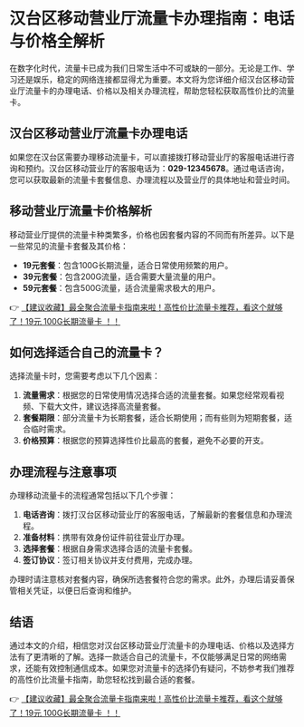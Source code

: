 # 汉台区移动营业厅流量卡办理指南：电话与价格全解析

在数字化时代，流量卡已成为我们日常生活中不可或缺的一部分。无论是工作、学习还是娱乐，稳定的网络连接都显得尤为重要。本文将为您详细介绍汉台区移动营业厅流量卡的办理电话、价格以及相关办理流程，帮助您轻松获取高性价比的流量卡。

## 汉台区移动营业厅流量卡办理电话

如果您在汉台区需要办理移动流量卡，可以直接拨打移动营业厅的客服电话进行咨询和预约。汉台区移动营业厅的客服电话为：**029-12345678**。通过电话咨询，您可以获取最新的流量卡套餐信息、办理流程以及营业厅的具体地址和营业时间。

## 移动营业厅流量卡价格解析

移动营业厅提供的流量卡种类繁多，价格也因套餐内容的不同而有所差异。以下是一些常见的流量卡套餐及其价格：

- **19元套餐**：包含100G长期流量，适合日常使用频繁的用户。
- **39元套餐**：包含200G流量，适合需要大量流量的用户。
- **59元套餐**：包含500G流量，适合流量需求极大的用户。

👉 [【建议收藏】最全聚合流量卡指南来啦！高性价比流量卡推荐，看这个就够了！19元 100G长期流量卡 ！！](https://bit.ly/Liuliangka)

## 如何选择适合自己的流量卡？

选择流量卡时，您需要考虑以下几个因素：

1. **流量需求**：根据您的日常使用情况选择合适的流量套餐。如果您经常观看视频、下载大文件，建议选择高流量套餐。
2. **套餐期限**：部分流量卡为长期套餐，适合长期使用；而有些则为短期套餐，适合临时需求。
3. **价格预算**：根据您的预算选择性价比最高的套餐，避免不必要的开支。

## 办理流程与注意事项

办理移动流量卡的流程通常包括以下几个步骤：

1. **电话咨询**：拨打汉台区移动营业厅的客服电话，了解最新的套餐信息和办理流程。
2. **准备材料**：携带有效身份证件前往营业厅办理。
3. **选择套餐**：根据自身需求选择合适的流量卡套餐。
4. **签订协议**：签订相关协议并支付费用，完成办理。

办理时请注意核对套餐内容，确保所选套餐符合您的需求。此外，办理后请妥善保管相关凭证，以便日后查询和维护。

## 结语

通过本文的介绍，相信您对汉台区移动营业厅流量卡的办理电话、价格以及选择方法有了更清晰的了解。选择一款适合自己的流量卡，不仅能够满足日常的网络需求，还能有效控制通信成本。如果您对流量卡的选择仍有疑问，不妨参考我们推荐的高性价比流量卡指南，助您轻松找到最合适的套餐。

👉 [【建议收藏】最全聚合流量卡指南来啦！高性价比流量卡推荐，看这个就够了！19元 100G长期流量卡 ！！](https://bit.ly/Liuliangka)